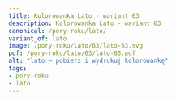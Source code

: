```yaml
---
title: Kolorowanka Lato - wariant 63
description: Kolorowanka Lato - wariant 63
canonical: /pory-roku/lato/
variant_of: lato
image: /pory-roku/lato/63/lato-63.svg
pdf: /pory-roku/lato/63/lato-63.pdf
alt: "lato – pobierz i wydrukuj kolorowankę"
tags:
- pory-roku
- lato
---
```

